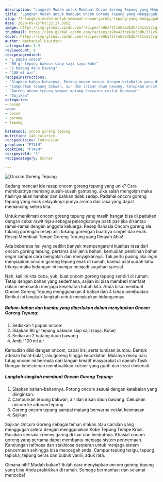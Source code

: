 ```yaml
---
description: "Langkah Mudah untuk Membuat Oncom Goreng Tepung yang Menggugah Selera"
title: "Langkah Mudah untuk Membuat Oncom Goreng Tepung yang Menggugah Selera"
slug: 77-langkah-mudah-untuk-membuat-oncom-goreng-tepung-yang-menggugah-selera
date: 2020-09-15T09:22:27.585Z
image: https://img-global.cpcdn.com/recipes/a9ba42fce63e3bdb/751x532cq70/oncom-goreng-tepung-foto-resep-utama.jpg
thumbnail: https://img-global.cpcdn.com/recipes/a9ba42fce63e3bdb/751x532cq70/oncom-goreng-tepung-foto-resep-utama.jpg
cover: https://img-global.cpcdn.com/recipes/a9ba42fce63e3bdb/751x532cq70/oncom-goreng-tepung-foto-resep-utama.jpg
author: Nathaniel Davidson
ratingvalue: 3.9
reviewcount: 9
recipeingredient:
- "1 papan oncom"
- "80 gr tepung bakwan siap saji saya Kobe"
- "2 batang daun bawang"
- "100 ml air"
recipeinstructions:
- "Siapkan bahan-bahannya. Potong oncom sesuai dengan ketebalan yang diinginkan."
- "Campurkan tepung bakwan, air dan irisan daun bawang. Celupkan oncom ke adonan tepung."
- "Goreng oncom tepung sampai matang berwarna coklat keemasan"
- "Sajikan"
categories:
- Resep
tags:
- oncom
- goreng
- tepung

katakunci: oncom goreng tepung 
nutrition: 143 calories
recipecuisine: Indonesian
preptime: "PT11M"
cooktime: "PT48M"
recipeyield: "3"
recipecategory: Dinner

---
```



![Oncom Goreng Tepung](https://img-global.cpcdn.com/recipes/a9ba42fce63e3bdb/751x532cq70/oncom-goreng-tepung-foto-resep-utama.jpg)

Sedang mencari ide resep oncom goreng tepung yang unik? Cara membuatnya memang susah-susah gampang. Jika salah mengolah maka hasilnya akan hambar dan bahkan tidak sedap. Padahal oncom goreng tepung yang enak selayaknya punya aroma dan rasa yang dapat memancing selera kita.

Untuk menikmati oncom goreng tepung yang masih hangat bisa di padukan dengan cabai rawit hijau sebagai pelengkapnya pasti pas jika disantap ramai-ramai dengan anggota keluarga. Resep Rahasia Oncom goreng ala tukang gorengan resep asli tukang gorengan buatnya simpel dan enak. Resep Membuat Tempe Goreng Tepung yang Renyah Abis!

Ada beberapa hal yang sedikit banyak mempengaruhi kualitas rasa dari oncom goreng tepung, pertama dari jenis bahan, kemudian pemilihan bahan segar sampai cara mengolah dan menyajikannya. Tak perlu pusing jika ingin menyiapkan oncom goreng tepung enak di rumah, karena asal sudah tahu triknya maka hidangan ini mampu menjadi suguhan spesial.


Nah, kali ini kita coba, yuk, buat oncom goreng tepung sendiri di rumah. Tetap dengan bahan yang sederhana, sajian ini bisa memberi manfaat dalam membantu menjaga kesehatan tubuh kita. Anda bisa membuat Oncom Goreng Tepung menggunakan 4 bahan dan 4 tahap pembuatan. Berikut ini langkah-langkah untuk menyiapkan hidangannya.

<!--inarticleads1-->

##### Bahan-bahan dan bumbu yang diperlukan dalam menyiapkan Oncom Goreng Tepung:

1. Sediakan 1 papan oncom
1. Siapkan 80 gr tepung bakwan siap saji (saya: Kobe)
1. Sediakan 2 batang daun bawang
1. Ambil 100 ml air


Kemudian diisi dengan oncom, cabai iris, serta tumisan bumbu. Bentuk adonan bulat-bulat, lalu goreng hingga kecoklatan. Mulanya resep nasi tutug oncom ini bermula dari tangan kreatif masyarakat di daerah Tasik. Dengan ketelatenan membuahkan kuliner yang gurih dan lezat dinikmati. 

<!--inarticleads2-->

##### Langkah-langkah membuat Oncom Goreng Tepung:

1. Siapkan bahan-bahannya. Potong oncom sesuai dengan ketebalan yang diinginkan.
1. Campurkan tepung bakwan, air dan irisan daun bawang. Celupkan oncom ke adonan tepung.
1. Goreng oncom tepung sampai matang berwarna coklat keemasan
1. Sajikan


Sajikan Oncom Goreng sebagai teman makan atau camilan yang menggugah selera dengan menggunakan Kobe Tepung Tempe Kriuk. Rasakan sensasi kremes garing di luar dan lembutnya. Khasiat oncom goreng yang pertama dapat membantu menjaga sistem pencernaan. Kandungan rafinosa dan stakhiosa berperan untuk menjaga sistem pencernaan sehingga bisa mencegah anda. Campur tepung terigu, tepung tapioka, tepung beras dan bubuk vanili, aduk rata. 

Gimana nih? Mudah bukan? Itulah cara menyiapkan oncom goreng tepung yang bisa Anda praktikkan di rumah. Semoga bermanfaat dan selamat mencoba!
